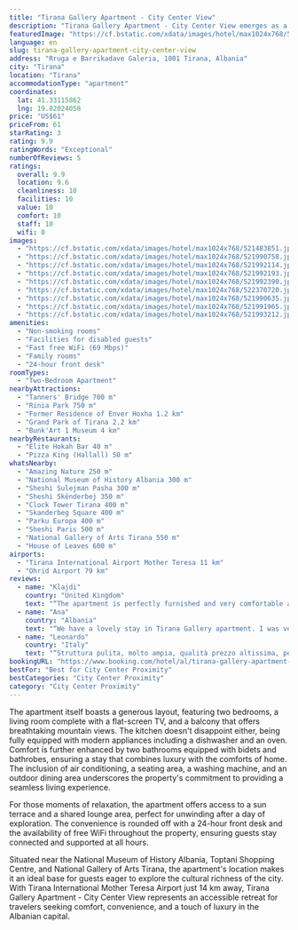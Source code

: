 ```yaml
---
title: "Tirana Gallery Apartment - City Center View"
description: "Tirana Gallery Apartment - City Center View emerges as a recently renovated gem, strategically positioned in the heart of Tirana."
featuredImage: "https://cf.bstatic.com/xdata/images/hotel/max1024x768/521483851.jpg?k=20d6678857ccd06ae2382ce63da4afb868714fa1bbc1b0e82b48f7985a08039c&o=&hp=1"
language: en
slug: tirana-gallery-apartment-city-center-view
address: "Rruga e Barrikadave Galeria, 1001 Tirana, Albania"
city: "Tirana"
location: "Tirana"
accommodationType: "apartment"
coordinates:
  lat: 41.33115862
  lng: 19.82024058
price: "US$61"
priceFrom: 61
starRating: 3
rating: 9.9
ratingWords: "Exceptional"
numberOfReviews: 5
ratings:
  overall: 9.9
  location: 9.6
  cleanliness: 10
  facilities: 10
  value: 10
  comfort: 10
  staff: 10
  wifi: 0
images:
  - "https://cf.bstatic.com/xdata/images/hotel/max1024x768/521483851.jpg?k=20d6678857ccd06ae2382ce63da4afb868714fa1bbc1b0e82b48f7985a08039c&o=&hp=1"
  - "https://cf.bstatic.com/xdata/images/hotel/max1024x768/521990758.jpg?k=cedfd5f94e1db00f0a22f9434219c620947fa1efd17bbb1665ad2d8d561ef54b&o=&hp=1"
  - "https://cf.bstatic.com/xdata/images/hotel/max1024x768/521992114.jpg?k=aef9c231a4ed4f6c45c6a08576f19d1753ad970792f420cac2942e345d834d22&o=&hp=1"
  - "https://cf.bstatic.com/xdata/images/hotel/max1024x768/521992193.jpg?k=a59e03bbaa930fda0fdef061b28a0a0b42dc19d6716ed3e55679205abb8820af&o=&hp=1"
  - "https://cf.bstatic.com/xdata/images/hotel/max1024x768/521992390.jpg?k=adb66bb22c270bd00b7f280a44d7eb64f0069cf644cdb21722996303f6b91a43&o=&hp=1"
  - "https://cf.bstatic.com/xdata/images/hotel/max1024x768/522370720.jpg?k=e511580c8b0d687798b03549066796f50a1d9206cc4d9ebca1cc34ab78df294e&o=&hp=1"
  - "https://cf.bstatic.com/xdata/images/hotel/max1024x768/521990635.jpg?k=4817eeb132a8b184c039407110020b1516450360bd36a78a4452ee9676a8bab2&o=&hp=1"
  - "https://cf.bstatic.com/xdata/images/hotel/max1024x768/521991965.jpg?k=991cf059df3b88f6180b09a763f77eb7a81b29624a09bbea53a3e755fa452613&o=&hp=1"
  - "https://cf.bstatic.com/xdata/images/hotel/max1024x768/521993212.jpg?k=01e586a060f3e5eed93a65a4c63befbf9763b71e75d743b5818c4781af24d10b&o=&hp=1"
amenities:
  - "Non-smoking rooms"
  - "Facilities for disabled guests"
  - "Fast free WiFi (69 Mbps)"
  - "Family rooms"
  - "24-hour front desk"
roomTypes:
  - "Two-Bedroom Apartment"
nearbyAttractions:
  - "Tanners' Bridge 700 m"
  - "Rinia Park 750 m"
  - "Former Residence of Enver Hoxha 1.2 km"
  - "Grand Park of Tirana 2.2 km"
  - "Bunk'Art 1 Museum 4 km"
nearbyRestaurants:
  - "Elite Hokah Bar 40 m"
  - "Pizza King (Hallall) 50 m"
whatsNearby:
  - "Amazing Nature 250 m"
  - "National Museum of History Albania 300 m"
  - "Sheshi Sulejman Pasha 300 m"
  - "Sheshi Skënderbej 350 m"
  - "Clock Tower Tirana 400 m"
  - "Skanderbeg Square 400 m"
  - "Parku Europa 400 m"
  - "Sheshi Paris 500 m"
  - "National Gallery of Arts Tirana 550 m"
  - "House of Leaves 600 m"
airports:
  - "Tirana International Airport Mother Teresa 11 km"
  - "Ohrid Airport 79 km"
reviews:
  - name: "Klajdi"
    country: "United Kingdom"
    text: "“The apartment is perfectly furnished and very comfortable and very clean. It made me feel at home. It has a very beautiful, clean and wide balcony with a view of the center that relaxes you. Perfect for a morning coffee or just to enjoy the view....”"
  - name: "Ana"
    country: "Albania"
    text: "“We have a lovely stay in Tirana Gallery apartment. I was very happy we found it and booked it last minute while visiting Tirana. The apartment is very spacious, it has a lot of light, it has a very nice balcony where you can enjoy breathtaking...”"
  - name: "Leonardo"
    country: "Italy"
    text: "“Struttura pulita, molto ampia, qualità prezzo altissima, personale super disponibile e vicinissima al centro!!”"
bookingURL: "https://www.booking.com/hotel/al/tirana-gallery-apartment-city-center-view.en-gb.html?aid=8035640"
bestFor: "Best for City Center Proximity"
bestCategories: "City Center Proximity"
category: "City Center Proximity"
---
```


The apartment itself boasts a generous layout, featuring two bedrooms, a living room complete with a flat-screen TV, and a balcony that offers breathtaking mountain views. The kitchen doesn't disappoint either, being fully equipped with modern appliances including a dishwasher and an oven. Comfort is further enhanced by two bathrooms equipped with bidets and bathrobes, ensuring a stay that combines luxury with the comforts of home. The inclusion of air conditioning, a seating area, a washing machine, and an outdoor dining area underscores the property's commitment to providing a seamless living experience.

For those moments of relaxation, the apartment offers access to a sun terrace and a shared lounge area, perfect for unwinding after a day of exploration. The convenience is rounded off with a 24-hour front desk and the availability of free WiFi throughout the property, ensuring guests stay connected and supported at all hours.

Situated near the National Museum of History Albania, Toptani Shopping Centre, and National Gallery of Arts Tirana, the apartment's location makes it an ideal base for guests eager to explore the cultural richness of the city. With Tirana International Mother Teresa Airport just 14 km away, Tirana Gallery Apartment - City Center View represents an accessible retreat for travelers seeking comfort, convenience, and a touch of luxury in the Albanian capital.